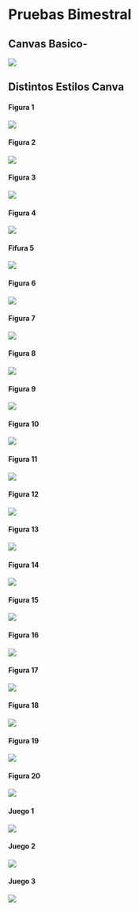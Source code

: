
# Pruebas Bimestral

## Canvas Basico-

![](img/Captura%20de%20pantalla%20de%202022-06-14%2008-00-28.png)

## Distintos Estilos Canva

#### Figura 1

![](img/Captura%20de%20pantalla%20de%202022-06-14%2008-25-11.png)

#### Figura 2
![](img/Captura%20de%20pantalla%20de%202022-06-14%2009-06-12.png)

#### Figura 3
![](img/Captura%20de%20pantalla%20de%202022-06-14%2009-11-26.png)

#### Figura 4
![](img/Captura%20de%20pantalla%20de%202022-06-14%2009-18-40.png)

#### Fifura 5
![](img/Captura%20de%20pantalla%20de%202022-06-14%2009-47-05.png)

#### Figura 6
![](img/Captura%20de%20pantalla%20de%202022-06-14%2010-09-06.png)

#### Figura 7
![](img/Captura%20de%20pantalla%20de%202022-06-14%2010-14-36.png)

#### Figura 8
![](img/Captura%20de%20pantalla%20de%202022-06-14%2010-20-21.png)

#### Figura 9
![](img/Screenshot_1.png)

#### Figura 10
![](img/Screenshot_2.png)

#### Figura 11
![](img/Screenshot_3.png)

#### Figura 12
![](img/Screenshot_4.png)

#### Figura 13
![](img/Screenshot_5.png)

#### Figura 14
![](img/Screenshot_6.png)

#### Figura 15
![](img/Screenshot_7.png)

#### Figura 16
![](img/Screenshot_8.png)

#### Figura 17
![](img/Screenshot_9.png)
#### Figura 18
![](img/Screenshot_10.png)
#### Figura 19
![](img/Screenshot_11.png)
#### Figura 20
![](img/Screenshot_12.png)

#### Juego 1
![](img/Screenshot_13.png)

#### Juego 2
![](img/Screenshot_14.png)

#### Juego 3
![](img/Screenshot_15.png)